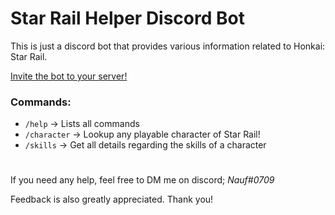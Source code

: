 # Star Rail Helper Discord Bot
This is just a discord bot that provides various information related to Honkai: Star Rail.

<a href="https://discord.com/api/oauth2/authorize?client_id=1106848782022344765&permissions=274878187520&scope=bot">Invite the bot to your server!</a>

### Commands:
- `/help` -> Lists all commands
- `/character` -> Lookup any playable character of Star Rail!
- `/skills` -> Get all details regarding the skills of a character

#
If you need any help, feel free to DM me on discord; *Nauf#0709*

Feedback is also greatly appreciated. Thank you!
